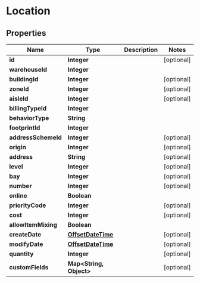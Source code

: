 
# Location

## Properties
Name | Type | Description | Notes
------------ | ------------- | ------------- | -------------
**id** | **Integer** |  |  [optional]
**warehouseId** | **Integer** |  | 
**buildingId** | **Integer** |  |  [optional]
**zoneId** | **Integer** |  |  [optional]
**aisleId** | **Integer** |  |  [optional]
**billingTypeId** | **Integer** |  | 
**behaviorType** | **String** |  | 
**footprintId** | **Integer** |  | 
**addressSchemeId** | **Integer** |  |  [optional]
**origin** | **Integer** |  |  [optional]
**address** | **String** |  |  [optional]
**level** | **Integer** |  |  [optional]
**bay** | **Integer** |  |  [optional]
**number** | **Integer** |  |  [optional]
**online** | **Boolean** |  | 
**priorityCode** | **Integer** |  |  [optional]
**cost** | **Integer** |  |  [optional]
**allowItemMixing** | **Boolean** |  | 
**createDate** | [**OffsetDateTime**](OffsetDateTime.md) |  |  [optional]
**modifyDate** | [**OffsetDateTime**](OffsetDateTime.md) |  |  [optional]
**quantity** | **Integer** |  |  [optional]
**customFields** | **Map&lt;String, Object&gt;** |  |  [optional]



